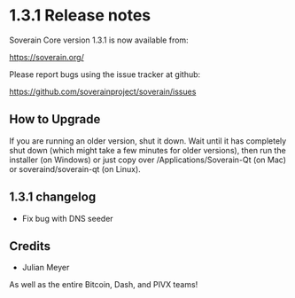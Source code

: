 1.3.1 Release notes
====================

Soverain Core version 1.3.1 is now available from:

  https://soverain.org/

Please report bugs using the issue tracker at github:

  https://github.com/soverainproject/soverain/issues


How to Upgrade
--------------

If you are running an older version, shut it down. Wait until it has completely
shut down (which might take a few minutes for older versions), then run the
installer (on Windows) or just copy over /Applications/Soverain-Qt (on Mac) or
soveraind/soverain-qt (on Linux).


1.3.1 changelog
----------------

- Fix bug with DNS seeder


Credits
--------

- Julian Meyer

As well as the entire Bitcoin, Dash, and PIVX teams!